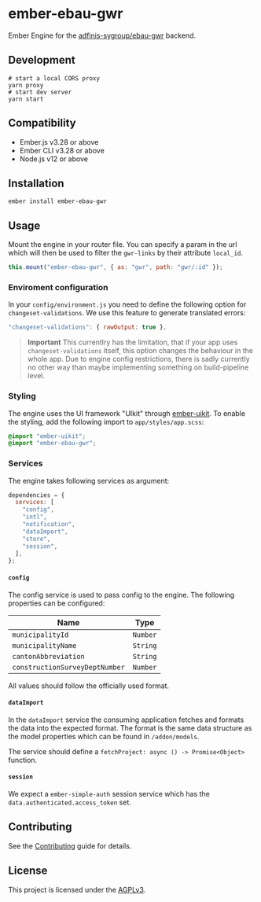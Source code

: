 # ember-ebau-gwr

Ember Engine for the [adfinis-sygroup/ebau-gwr](https://github.com/adfinis-sygroup/ebau-gwr) backend.

## Development

```
# start a local CORS proxy
yarn proxy
# start dev server
yarn start
```

## Compatibility

- Ember.js v3.28 or above
- Ember CLI v3.28 or above
- Node.js v12 or above

## Installation

```
ember install ember-ebau-gwr
```

## Usage

Mount the engine in your router file. You can specify a param in the url which
will then be used to filter the `gwr-links` by their attribute `local_id`.

```js
this.mount("ember-ebau-gwr", { as: "gwr", path: "gwr/:id" });
```

### Enviroment configuration
In your `config/environment.js` you need to define the following option for
`changeset-validations`. We use this feature to generate translated errors:
```js
"changeset-validations": { rawOutput: true },
```

> **Important**
> This currentlry has the limitation, that if your app uses
`changeset-validations` itself, this option changes the behaviour in the whole
app. Due to engine config restrictions, there is sadly currently no other way
than maybe implementing something on build-pipeline level.

### Styling

The engine uses the UI framework "UIkit" through [ember-uikit](https://github.com/adfinis-sygroup/ember-uikit). To enable the styling, add the following import to `app/styles/app.scss`:

```scss
@import "ember-uikit";
@import "ember-ebau-gwr";
```

### Services

The engine takes following services as argument:

```js
dependencies = {
  services: [
    "config",
    "intl",
    "notification",
    "dataImport",
    "store",
    "session",
  ],
};
```

#### `config`

The config service is used to pass config to the engine. The following properties can be configured:

| Name                           | Type     |
| ------------------------------ | -------- |
| `municipalityId`               | `Number` |
| `municipalityName`             | `String` |
| `cantonAbbreviation`           | `String` |
| `constructionSurveyDeptNumber` | `Number` |

All values should follow the officially used format.

#### `dataImport`

In the `dataImport` service the consuming application fetches and formats the data into the expected format. The format is the same data structure as the model properties which can be found in `/addon/models`.

The service should define a `fetchProject: async () -> Promise<Object>` function.

#### `session`

We expect a `ember-simple-auth` session service which has the
`data.authenticated.access_token` set.

## Contributing

See the [Contributing](CONTRIBUTING.md) guide for details.

## License

This project is licensed under the [AGPLv3](LICENSE.md).
